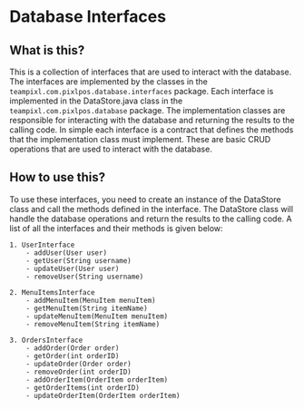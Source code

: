 # Database Interfaces

## What is this?

This is a collection of interfaces that are used to interact with the database. The interfaces are implemented by the classes in the `teampixl.com.pixlpos.database.interfaces` package.
Each interface is implemented in the DataStore.java class in the `teampixl.com.pixlpos.database` package. The implementation classes are responsible for interacting with the database and returning the results to the calling code.
In simple each interface is a contract that defines the methods that the implementation class must implement. These are basic CRUD operations that are used to interact with the database.

## How to use this?

To use these interfaces, you need to create an instance of the DataStore class and call the methods defined in the interface. The DataStore class will handle the database operations and return the results to the calling code. A list of all the interfaces and their methods is given below:
```
1. UserInterface
    - addUser(User user)
    - getUser(String username)
    - updateUser(User user)
    - removeUser(String username)

2. MenuItemsInterface
    - addMenuItem(MenuItem menuItem)
    - getMenuItem(String itemName)
    - updateMenuItem(MenuItem menuItem)
    - removeMenuItem(String itemName)

3. OrdersInterface
    - addOrder(Order order)
    - getOrder(int orderID)
    - updateOrder(Order order)
    - removeOrder(int orderID)
    - addOrderItem(OrderItem orderItem)
    - getOrderItems(int orderID)
    - updateOrderItem(OrderItem orderItem)
```

